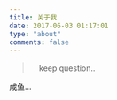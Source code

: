 ```yaml
---
title: 关于我
date: 2017-06-03 01:17:01
type: "about"
comments: false
---
```


>　keep question..

 咸鱼...

